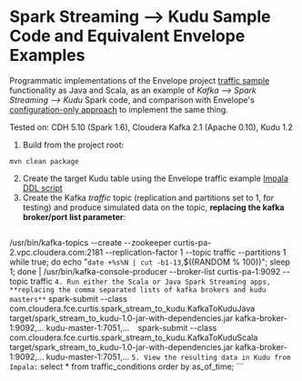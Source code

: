 # Spark Streaming --> Kudu Sample Code and Equivalent Envelope Examples

Programmatic implementations of the Envelope project [traffic sample](https://github.com/cloudera-labs/envelope/tree/master/examples/traffic) functionality as Java and Scala, as an example of *Kafka --> Spark Streaming --> Kudu* Spark code, and comparison with Envelope's [configuration-only approach](https://github.com/cloudera-labs/envelope/blob/master/examples/traffic/traffic.conf) to implement the same thing.

Tested on: CDH 5.10 (Spark 1.6), Cloudera Kafka 2.1 (Apache 0.10), Kudu 1.2

1. Build from the project root:
```
mvn clean package
```
2. Create the target Kudu table using the Envelope traffic example [Impala DDL script](https://github.com/cloudera-labs/envelope/blob/master/examples/traffic/create_traffic_conditions.sql)
3. Create the Kafka *traffic* topic (replication and partitions set to 1, for testing) and produce simulated data on the topic, **replacing the kafka broker/port list parameter**:
    ```
/usr/bin/kafka-topics --create --zookeeper curtis-pa-2.vpc.cloudera.com:2181 --replication-factor 1 --topic traffic --partitions 1
while true; do echo "`date +%s%N | cut -b1-13`,$((RANDOM % 100))"; sleep 1; done | /usr/bin/kafka-console-producer --broker-list curtis-pa-1:9092 --topic traffic
    ```
4. Run either the Scala or Java Spark Streaming apps, **replacing the comma separated lists of kafka brokers and kudu masters**
    ```
spark-submit --class com.cloudera.fce.curtis.spark_stream_to_kudu.KafkaToKuduJava target/spark_stream_to_kudu-1.0-jar-with-dependencies.jar  kafka-broker-1:9092,... kudu-master-1:7051,...
    ```
    ```
spark-submit --class com.cloudera.fce.curtis.spark_stream_to_kudu.KafkaToKuduScala     target/spark_stream_to_kudu-1.0-jar-with-dependencies.jar kafka-broker-1:9092,... kudu-master-1:7051,...
    ```
5. View the resulting data in Kudu from Impala:
    ```
select * from traffic_conditions order by as_of_time;
    ```
